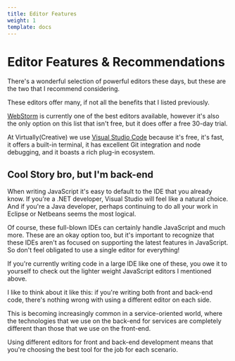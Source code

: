 ```yaml
---
title: Editor Features
weight: 1
template: docs
---
```


# Editor Features & Recommendations

There's a wonderful selection of powerful editors these
days, but these are the two that I recommend considering.

These editors offer many, if not all the benefits that I listed previously.

[WebStorm](https://www.jetbrains.com/webstorm/) is currently one of the best editors available, however it's also
the only option on this list that isn't free, but it does offer a free 30-day trial.

At Virtually(Creative) we use [Visual Studio Code](https://code.visualstudio.com) because it's free,
it's fast, it offers a built-in terminal, it has
excellent Git integration and node debugging, and it
boasts a rich plug-in ecosystem.

## Cool Story bro, but I'm back-end

When writing JavaScript it's easy to default to the
IDE that you already know. If you're a .NET developer,
Visual Studio will feel like a natural choice. And if
you're a Java developer, perhaps continuing to do all
your work in Eclipse or Netbeans seems the most logical.

Of course, these full-blown IDEs can certainly handle
JavaScript and much more. These are an okay option too,
but it's important to recognize that these IDEs aren't
as focused on supporting the latest features in
JavaScript. So don't feel obligated to use a single
editor for everything!

If you're currently writing code in a large IDE like one
of these, you owe it to yourself to check out the
lighter weight JavaScript editors I mentioned above.

I like to think about it like this: if you're writing
both front and back-end code, there's nothing wrong with
using a different editor on each side.

This is becoming increasingly common in a
service-oriented world, where the technologies that we
use on the back-end for services are completely
different than those that we use on the front-end.

Using different editors for front and back-end
development means that you're choosing the best tool for
the job for each scenario.
